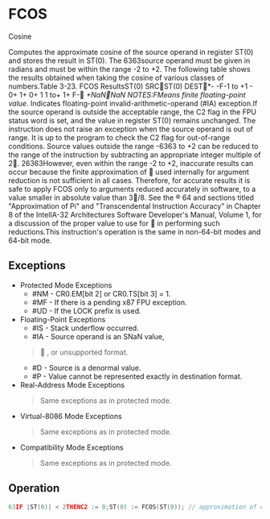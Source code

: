 # FCOS

Cosine

Computes the approximate cosine of the source operand in register ST(0) and stores the result in ST(0).
The 6363source operand must be given in radians and must be within the range -2 to +2.
The following table shows the results obtained when taking the cosine of various classes of numbers.Table 3-23.
 FCOS ResultsST(0) SRCST(0) DEST*- -F-1 to +1 - 0+ 1+ 0+ 1  1 to+ 1+ F- *+NaNNaN NOTES:FMeans finite floating-point value.* Indicates floating-point invalid-arithmetic-operand (#IA) exception.If the source operand is outside the acceptable range, the C2 flag in the FPU status word is set, and the value in register ST(0) remains unchanged.
The instruction does not raise an exception when the source operand is out of range.
It is up to the program to check the C2 flag for out-of-range conditions.
Source values outside the range -6363 to +2 can be reduced to the range of the instruction by subtracting an appropriate integer multiple of 2.
26363However, even within the range -2 to +2, inaccurate results can occur because the finite approximation of  used internally for argument reduction is not sufficient in all cases.
Therefore, for accurate results it is safe to apply FCOS only to arguments reduced accurately in software, to a value smaller in absolute value than 3/8.
See the ® 64 and sections titled "Approximation of Pi" and "Transcendental Instruction Accuracy" in Chapter 8 of the IntelIA-32 Architectures Software Developer's Manual, Volume 1, for a discussion of the proper value to use for  in performing such reductions.This instruction's operation is the same in non-64-bit modes and 64-bit mode.

## Exceptions

- Protected Mode Exceptions
  - #NM - CR0.EM[bit 2] or CR0.TS[bit 3] = 1.
  - #MF - If there is a pending x87 FPU exception.
  - #UD - If the LOCK prefix is used.
- Floating-Point Exceptions
  - #IS - Stack underflow occurred.
  - #IA - Source operand is an SNaN value,
  > 
  > , or unsupported format.
  - #D - Source is a denormal value.
  - #P - Value cannot be represented exactly in destination format.
- Real-Address Mode Exceptions
  > Same exceptions as in protected mode.
- Virtual-8086 Mode Exceptions
  > Same exceptions as in protected mode.
- Compatibility Mode Exceptions
  > Same exceptions as in protected mode.

## Operation

```C
63IF |ST(0)| < 2THENC2 := 0;ST(0) := FCOS(ST(0)); // approximation of cosineELSE (* Source operand is out-of-range *)FPU Flags AffectedC1Set to 0 if stack underflow occurred.Set if result was rounded up; cleared otherwise.Undefined if C2 is 1.C2Set to 1 if outside range (-26363 < source operand < +2); otherwise, set to 0.C0, C3 Undefined.
```
